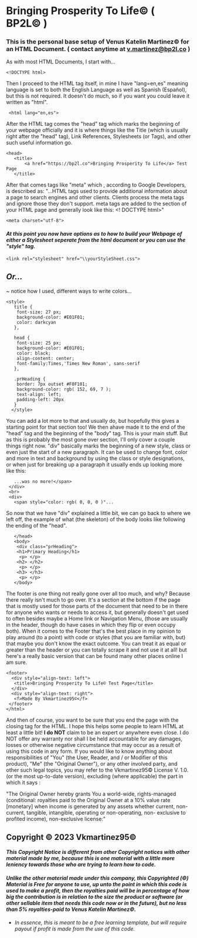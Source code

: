 
 #  Bringing Prosperity To Life© ( BP2L© ) 
 
 ###  This is the personal base setup of Venus Katelin Martinez© for an HTML Document. ( contact anytime at v.martinez@bp2l.co )

   As with most HTML Documents, I start with...

`<!DOCTYPE html>`

   Then I proceed to the HTML tag itself, in mine I have "lang=en,es" meaning language is set to both the English Language as well as Spanish (Español), but this is not required. It doesn't do much, so if you want you could leave it written as "html".

` <html lang="en,es">`

   After the HTML tag comes the "head" tag which marks the beginning of your webpage officially and it is where things like the Title (which is usually right after the "head" tag), Link References, Stylesheets (or Tags), and other such useful information go.
```
<head>
   <title>
       <a href="https://bp2l.co">Bringing Prosperity To Life</a> Test Page
   </title>
```
   After that comes tags like "meta" which , according to Google Developers, is described as: "...HTML tags used to provide additional information about a page to search engines and other clients. Clients process the meta tags and ignore those they don't support. meta tags are added to the <head> section of your HTML page and generally look like this: <! DOCTYPE html>"

  `<meta charset="utf-8">`

#### <em>  At this point you now have options as to how to build your Webpage of either a Stylesheet seperate from the html document or you can use the "style" tag.</em>

  `<link rel="stylesheet" href="\\yourStyleSheet.css">`

## <em> Or... </em>
   ~ notice how I used, different ways to write colors...

  ```
  <style>
     title {
      font-size: 27 px;
      background-color: #E01F01;
      color: darkcyan
     },

     head {
      font-size: 25 px;
      background-color: #E01F01;
      color: black;
      align-content: center;
      font-family:Times,'Times New Roman', sans-serif
     },

     .prHeading {
      border: 7px outset #F0F101;
      background-color: rgb( 152, 69, 7 );
      text-align: left;
      padding-left: 20px
     }
    </style>
```
   You can add a lot more to that and usually do, but hopefully this gives a starting point for that section too!
   We then ahave made it to the end of the "head" tag and the beginning of the "body" tag. This is your main stuff. But as this is probably the most gone over section, I'll only cover a couple things right now.
   "div" basically marks the beginning of a new style, class or even just the start of a new paragraph. It can be used to change font, color and more in text and background by using the class or style designations, or when just for breaking up a paragraph it usually ends up looking more like this:
```
   ...was no more!</span>
 </div>
 <br>
 <div>
   <span style="color: rgb( 0, 0, 0 )"...
```
So now that we have "div" explained a little bit, we can go back to where we left off, the example of what (the skeleton) of the body looks like following the ending of the "head".
```
   </head>
   <body>
    <div class="prHeading">
    <h1>Primary Heading</h1>
     <p> </p>
    <h2> </h2>
     <p> </p>
    <h3> </h3>
     <p> </p>
   </body>
```
The footer is one thing not really gone over all too much, and why? Because there really isn't much to go over. It's a section at the bottom if the page that is mostly used for those parts of the document that need to be in there for anyone who wants or needs to access it, but generally doesn't get used to often besides maybe a Home link or Navigation Menu, (those are usually in the header, though do have cases in which they flip or even occupy both). 
When it comes to the Footer that's the best place in my opinion to play around (to a point) with code or styles (that you are familiar with, but) that maybe you don't know the exact outcome. You can treat it as equal or greater than the header or you can totally scrape it and not use it at all!  but here's a really basic version that can be found many other places online I am sure.
  ```
 <footer>
    <div style="align-text: left">
     <title>Bringing Prosperity To Life© Test Page</title>
    </div>
    <div style="align-text: right">
     <f>Made By Vkmartinez95©</f>
   </footer>
  </html>
```
And then of course, you want to be sure that you end the page with the closing tag for the HTML.
I hope this helps some people to learn HTML at least a little bit! 
**I do NOT** claim to be an expert or anywhere even close. I do NOT offer any warranty nor shall I be held accountable for any damages, losses or otherwise negative circumstance that may occur as a result of using this code in any form. If you would like to know anything about responsibilities of "You" (the User, Reader, and / or Modifier of this product), "Me" (the "Original Owner"), or any other involved party, and other such legal topics, you may refer to the Vkmartinez95© License V. 1.0. (or the most up-to-date version), excluding (where applicable) the part in which it says :
  
"The Original Owner hereby grants You a world-wide, rights-managed 
(conditional: royalties paid to the Original Owner at a 10% value rate
[monetary] when income is generated by any assets whether current,
non-current, tangible, intangible, operating or non-operating, non-
exclusive to profited income), non-exclusive license:"

## Copyright © 2023 Vkmartinez95©

#### <em>This Copyright Notice is different from other Copyright notices with other material made by me, because this is one material with a little more leniency towards those who are trying to learn how to code. </em>

#### <em> Unlike the other material made under this company, this Copyrighted (©) Material is Free for anyone to use, up unto the point in which this code is used to make a profit, then the royalties paid will be in percentage of how big the contribution is in relation to the size the product or software (or other sellable item that needs this code now or in the future), but no less than 5% royalties-paid to Venus Katelin Martinez©.</em>

* <em>In essence, this is meant to be a free learning template, but will require payout if profit is made from the use of this code.</em>
